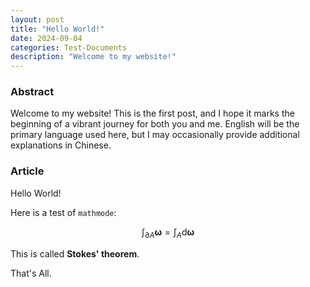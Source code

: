 ```yaml
---
layout: post
title: "Hello World!"
date: 2024-09-04
categories: Test-Documents
description: "Welcome to my website!"
---
```

### Abstract

Welcome to my website! This is the first post, and I hope it marks the beginning of a vibrant journey for both you and me. English will be the primary language used here, but I may occasionally provide additional explanations in Chinese. 

### Article

Hello World!

Here is a test of `mathmode`:

$$ \int_{\partial A}\mathbf{\omega} =\int_A \mathrm d \mathbf{\omega}$$

This is called **Stokes' theorem**.

That's All.